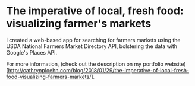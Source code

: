 # The imperative of local, fresh food: visualizing farmer's markets

I created a web-based app for searching for farmers markets using the USDA National Farmers Market Directory API, bolstering the data with Google's Places API.

For more information, (check out the description on my portfolio website)[http://cathrynploehn.com/blog/2018/01/29/the-imperative-of-local-fresh-food-visualizing-farmers-markets/].
